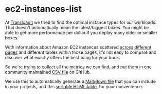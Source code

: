 # ec2-instances-list

At [Transloadit](https://transloadit.com) we tried to find the optimal instance types for our workloads. That doesn't automatically mean the latest/biggest boxes. You might be able to get more performance per dollar if you deploy many older or smaller boxes.

With information about Amazon EC2 instances scattered [across](https://aws.amazon.com/blogs/aws/new-c4-instances/) [different](https://aws.amazon.com/ec2/pricing/) [pages](https://aws.amazon.com/ec2/previous-generation/) and different tables within those pages, it's not easy to compare and discover what exactly offers the best bang for your buck.

So we're trying to collect all the metrics we can find, and put them in one community maintained [CSV file](https://raw.githubusercontent.com/transloadit/ec2-instances-list/gh-pages/ec2-instances-list.csv) on GitHub. 

We use this to automatically generate a [Markdown file](https://raw.githubusercontent.com/transloadit/ec2-instances-list/gh-pages/ec2-instances-list.md) that you can include in your projects, and this [sortable HTML table](https://transloadit.github.io/ec2-instances-list/), for your convenience.
